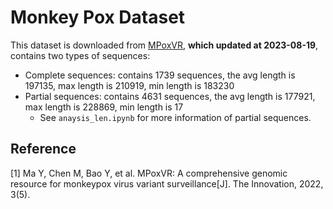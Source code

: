 # Monkey Pox Dataset

This dataset is downloaded from [MPoxVR](https://ngdc.cncb.ac.cn/gwh/poxvirus/), **which updated at 2023-08-19**, contains two types of sequences:
- Complete sequences: contains 1739 sequences, the avg length is 197135, max length is 210919, min length is 183230
- Partial sequences: contains 4631 sequences, the avg length is 177921, max length is 228869, min length is 17
  - See `anaysis_len.ipynb` for more information of partial sequences.

## Reference
\[1\] Ma Y, Chen M, Bao Y, et al. MPoxVR: A comprehensive genomic resource for monkeypox virus variant surveillance\[J\]. The Innovation, 2022, 3(5).
